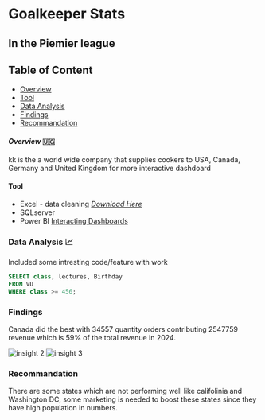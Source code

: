 # Goalkeeper Stats
## In the Piemier league

## Table of Content
- [Overview](#overview)
- [Tool](#tool)
- [Data Analysis](#data-analysis)
- [Findings](#findings)
- [Recommandation](#recommandation)
#### *Overview* 🇺🇬 
kk is the a world wide company that supplies cookers to USA, Canada, Germany and United Kingdom
for more interactive dashdoard
#### Tool
- Excel - data cleaning [*Download Here*](http://miscrof)
- SQLserver
- Power BI [Interacting Dashboards]()
### Data Analysis 📈
Included some intresting  code/feature with work
```sql
SELECT class, lectures, Birthday
FROM VU
WHERE class >= 456;
```
### Findings
Canada did the best with 34557 quantity orders contributing 2547759 revenue which is 59% of the total revenue in 2024.

![insight 2](https://github.com/user-attachments/assets/dfeb684e-c70f-469c-8bff-9fc9a1048214) 
![insight 3](https://github.com/user-attachments/assets/161ed399-5252-4cbb-ae5e-f03cbe7d10db)

### Recommandation 
There are some states which are not performing well like califolinia and Washington DC, some marketing is needed to boost these states since they have high population in numbers. 

